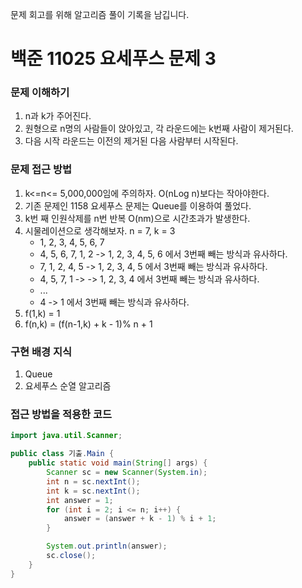 문제 회고를 위해 알고리즘 풀이 기록을 남깁니다.

# 백준 11025 요세푸스 문제 3


### 문제 이해하기
1. n과 k가 주어진다.
2. 원형으로 n명의 사람들이 앉아있고, 각 라운드에는 k번째 사람이 제거된다.
3. 다음 시작 라운드는 이전의 제거된 다음 사람부터 시작된다.

### 문제 접근 방법
1. k<=n<= 5,000,000임에 주의하자. O(nLog n)보다는 작아야한다.
2. 기존 문제인 1158 요세푸스 문제는 Queue를 이용하여 풀었다.
3. k번 째 인원삭제를 n번 반복 O(nm)으로 시간초과가 발생한다.
4. 시물레이션으로 생각해보자. n = 7, k = 3
    - 1, 2, 3, 4, 5, 6, 7
    - 4, 5, 6, 7, 1, 2 -> 1, 2, 3, 4, 5, 6 에서 3번째 빼는 방식과 유사하다.
    - 7, 1, 2, 4, 5 -> 1, 2, 3, 4, 5 에서 3번째 빼는 방식과 유사하다.
    - 4, 5, 7, 1 -> -> 1, 2, 3, 4 에서 3번째 빼는 방식과 유사하다.
    - ...
    - 4 -> 1 에서 3번째 빼는 방식과 유사하다.
5. f(1,k) = 1
6. f(n,k) = (f(n-1,k) + k - 1)% n + 1


### 구현 배경 지식
1. Queue
2. 요세푸스 순열 알고리즘

### 접근 방법을 적용한 코드
```java
import java.util.Scanner;

public class 기출.Main {
    public static void main(String[] args) {
        Scanner sc = new Scanner(System.in);
        int n = sc.nextInt();
        int k = sc.nextInt();
        int answer = 1;
        for (int i = 2; i <= n; i++) {
            answer = (answer + k - 1) % i + 1;
        }

        System.out.println(answer);
        sc.close();
    }
}
```

